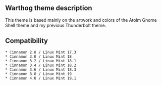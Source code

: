 ## Warthog theme description

This theme is based mainly on the artwork and colors of the Atolm Gnome Shell theme and my previous Thunderbolt theme.

## Compatibility

    * Cinnamon 2.8 / Linux Mint 17.3
    * Cinnamon 3.0 / Linux Mint 18
    * Cinnamon 3.2 / Linux Mint 18.1
    * Cinnamon 3.4 / Linux Mint 18.2
    * Cinnamon 3.6 / Linux Mint 18.3
    * Cinnamon 3.8 / Linux Mint 19
    * Cinnamon 4.0 / Linux Mint 19.1
    
